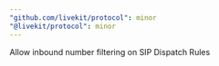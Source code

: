 ```yaml
---
"github.com/livekit/protocol": minor
"@livekit/protocol": minor
---
```


Allow inbound number filtering on SIP Dispatch Rules
